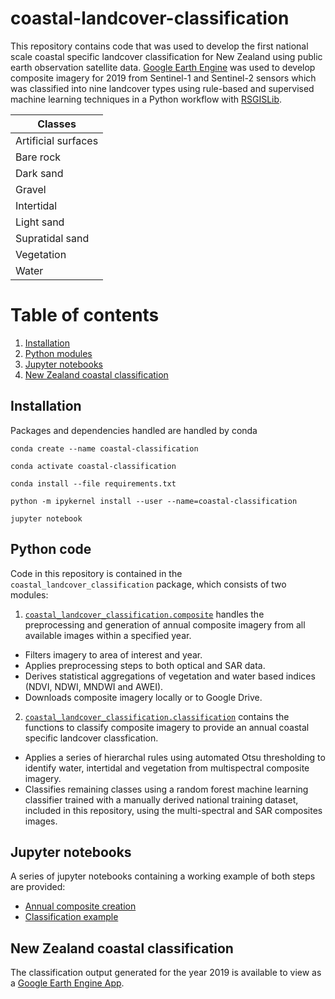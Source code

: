 # coastal-landcover-classification

This repository contains code that was used to develop the first national scale coastal specific landcover classification for New Zealand using public earth observation satellite data. [Google Earth Engine](https://earthengine.google.com) was used to develop composite imagery for 2019 from Sentinel-1 and Sentinel-2 sensors which was classified into nine landcover types using rule-based and supervised machine learning techniques in a Python workflow with [RSGISLib](http://rsgislib.org). 

| Classes |
| ------- |
| Artificial surfaces |
| Bare rock |
| Dark sand |
| Gravel |
| Intertidal |
| Light sand |
| Supratidal sand |
| Vegetation |
| Water | 

# Table of contents
1. [Installation](#installation)
2. [Python modules](#python)
3. [Jupyter notebooks](#notebooks)
4. [New Zealand coastal classification](#classification)

## Installation <a name='installation'></a>
Packages and dependencies handled are handled by conda

`conda create --name coastal-classification`

`conda activate coastal-classification`

`conda install --file requirements.txt`

`python -m ipykernel install --user --name=coastal-classification`

`jupyter notebook`

## Python code <a name='python'></a>
Code in this repository is contained in the ```coastal_landcover_classification``` package, which consists of two modules:

1. [```coastal_landcover_classification.composite```](https://github.com/bmcollings/coastal-landcover-classification/blob/main/coastal_landcover_classification/composite.py) handles the preprocessing and generation of annual composite imagery from all available images within a specified year. 
- Filters imagery to area of interest and year.
- Applies preprocessing steps to both optical and SAR data.
- Derives statistical aggregations of vegetation and water based indices (NDVI, NDWI, MNDWI and AWEI).
- Downloads composite imagery locally or to Google Drive.

2. [```coastal_landcover_classification.classification```](https://github.com/bmcollings/coastal-landcover-classification/blob/main/coastal_landcover_classification/classification.py) contains the functions to classify composite imagery to provide an annual coastal specific landcover classfication. 
- Applies a series of hierarchal rules using automated Otsu thresholding to identify water, intertidal and vegetation from multispectral composite imagery. 
- Classifies remaining classes using a random forest machine learning classifier trained with a manually derived national training dataset, included in this repository, using the multi-spectral and SAR composites images.

## Jupyter notebooks <a name='notebooks'></a>
A series of jupyter notebooks containing a working example of both steps are provided:

- [Annual composite creation](https://github.com/bmcollings/coastal-landcover-classification/blob/main/Notebooks/composite-development-example.ipynb)
- [Classification example](https://github.com/bmcollings/coastal-landcover-classification/blob/main/Notebooks/classification.ipynb)

## New Zealand coastal classification <a name='classification'></a>
The classification output generated for the year 2019 is available to view as a [Google Earth Engine App](https://bcol845.users.earthengine.app/view/nzcc-2019).
